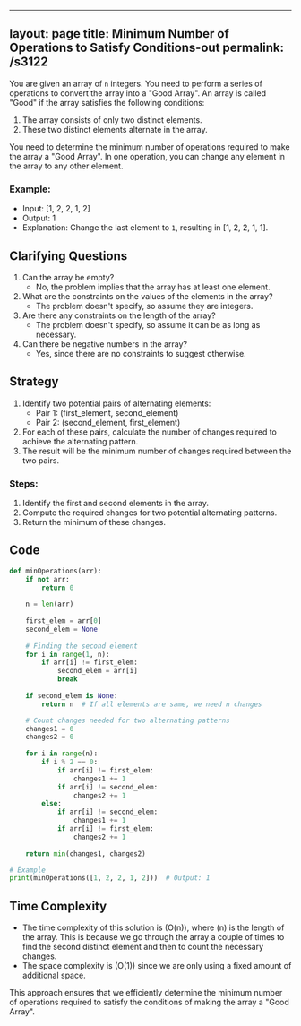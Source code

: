 
---
layout: page
title:  Minimum Number of Operations to Satisfy Conditions-out
permalink: /s3122
---

You are given an array of `n` integers. You need to perform a series of operations to convert the array into a "Good Array". An array is called "Good" if the array satisfies the following conditions:

1. The array consists of only two distinct elements.
2. These two distinct elements alternate in the array.

You need to determine the minimum number of operations required to make the array a "Good Array". In one operation, you can change any element in the array to any other element.

### Example:
- Input: [1, 2, 2, 1, 2]
- Output: 1
- Explanation: Change the last element to `1`, resulting in [1, 2, 2, 1, 1].

## Clarifying Questions

1. Can the array be empty?
   - No, the problem implies that the array has at least one element.
2. What are the constraints on the values of the elements in the array?
   - The problem doesn't specify, so assume they are integers.
3. Are there any constraints on the length of the array?
   - The problem doesn't specify, so assume it can be as long as necessary.
4. Can there be negative numbers in the array?
   - Yes, since there are no constraints to suggest otherwise.

## Strategy

1. Identify two potential pairs of alternating elements:
   - Pair 1: (first_element, second_element)
   - Pair 2: (second_element, first_element)
2. For each of these pairs, calculate the number of changes required to achieve the alternating pattern.
3. The result will be the minimum number of changes required between the two pairs.

### Steps:
1. Identify the first and second elements in the array.
2. Compute the required changes for two potential alternating patterns.
3. Return the minimum of these changes.

## Code

```python
def minOperations(arr):
    if not arr:
        return 0
    
    n = len(arr)
    
    first_elem = arr[0]
    second_elem = None
    
    # Finding the second element
    for i in range(1, n):
        if arr[i] != first_elem:
            second_elem = arr[i]
            break
            
    if second_elem is None:
        return n  # If all elements are same, we need n changes

    # Count changes needed for two alternating patterns
    changes1 = 0
    changes2 = 0
    
    for i in range(n):
        if i % 2 == 0:
            if arr[i] != first_elem:
                changes1 += 1
            if arr[i] != second_elem:
                changes2 += 1
        else:
            if arr[i] != second_elem:
                changes1 += 1
            if arr[i] != first_elem:
                changes2 += 1
    
    return min(changes1, changes2)

# Example
print(minOperations([1, 2, 2, 1, 2]))  # Output: 1
```

## Time Complexity

- The time complexity of this solution is \(O(n)\), where \(n\) is the length of the array. This is because we go through the array a couple of times to find the second distinct element and then to count the necessary changes.
- The space complexity is \(O(1)\) since we are only using a fixed amount of additional space.

This approach ensures that we efficiently determine the minimum number of operations required to satisfy the conditions of making the array a "Good Array".